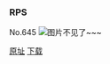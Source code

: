 ### RPS
No.645
![图片不见了~~~](https://imgs.xkcd.com/comics/rps.png)

[原址](https://xkcd.com//645) [下载](https://imgs.xkcd.com/comics/rps.png)

